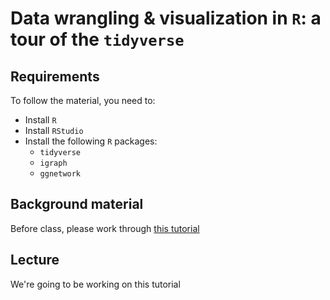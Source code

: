 # Data wrangling & visualization in `R`: a tour of the `tidyverse` 

## Requirements

To follow the material, you need to:

- Install `R`
- Install `RStudio`
- Install the following `R` packages:
   - `tidyverse`
   - `igraph`
   - `ggnetwork`

## Background material
Before class, please work through [this tutorial](https://github.com/StefanoAllesina/SZN/raw/master/lecture/R_tutorial.html)


## Lecture
We're going to be working on this tutorial


   
